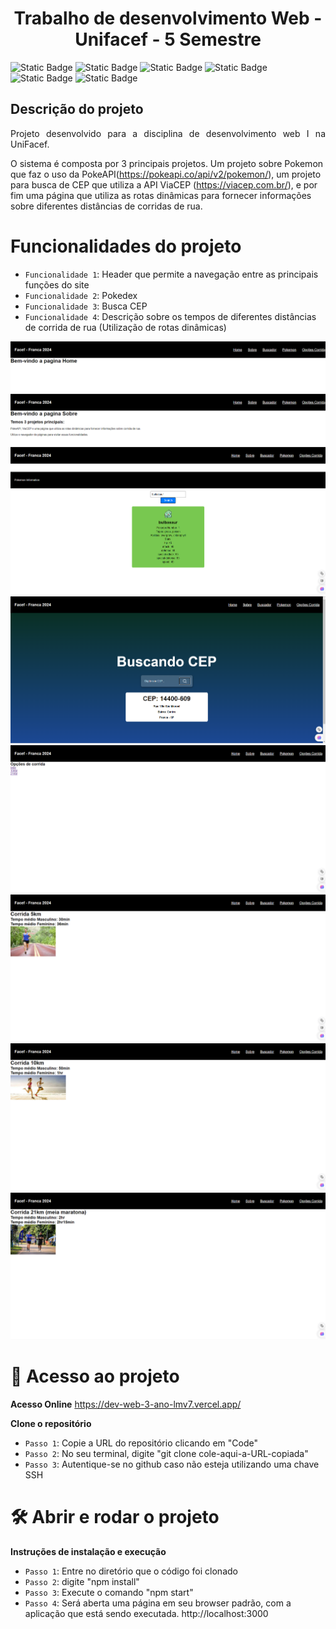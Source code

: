 <h1 align="center"> Trabalho de desenvolvimento Web - Unifacef - 5 Semestre </h1>

<img alt="Static Badge" src="https://img.shields.io/badge/reactJS-yellow?style=flat-square&logo=Finalizado">
<img alt="Static Badge" src="https://img.shields.io/badge/API-red?style=flat-square&logo=Finalizado">
<img alt="Static Badge" src="https://img.shields.io/badge/UniFacef-blue?style=flat-square&logo=Finalizado">
<img alt="Static Badge" src="https://img.shields.io/badge/Pokemon-orange?style=flat-square&logo=Finalizado">
<img alt="Static Badge" src="https://img.shields.io/badge/Running-green?style=flat-square&logo=Finalizado">
<img alt="Static Badge" src="https://img.shields.io/badge/Busca_CEP-purple?style=flat-square&logo=Finalizado">

## Descrição do projeto 

<p align="justify">
Projeto desenvolvido para a disciplina de desenvolvimento web I na UniFacef.

O sistema é composta por 3 principais projetos. Um projeto sobre Pokemon que faz o uso da PokeAPI(https://pokeapi.co/api/v2/pokemon/), um projeto para busca de CEP que utiliza a API ViaCEP (https://viacep.com.br/), e por fim uma página que utiliza as rotas dinâmicas para fornecer informações sobre diferentes distâncias de corridas de rua.

# Funcionalidades do projeto

- `Funcionalidade 1`: Header que permite a navegação entre as principais funções do site
- `Funcionalidade 2`: Pokedex
- `Funcionalidade 3`: Busca CEP
- `Funcionalidade 4`: Descrição sobre os tempos de diferentes distâncias de corrida de rua (Utilização de rotas dinâmicas)


![Imagens do projeto.](./imagens/pagina_home.png)
![Imagens do projeto.](./imagens/pagina_sobre.png)
![Imagens do projeto.](./imagens/pokemon.png)
![Imagens do projeto.](./imagens/busca_cep2.png)
![Imagens do projeto.](./imagens/opcoes_corrida.png)
![Imagens do projeto.](./imagens/5km.png)
![Imagens do projeto.](./imagens/10km.png)
![Imagens do projeto.](./imagens/21km.png)
</p>

# 📁 Acesso ao projeto


**Acesso Online**
https://dev-web-3-ano-lmv7.vercel.app/

**Clone o repositório**
- `Passo 1`: Copie a URL do repositório clicando em "Code"
- `Passo 2`: No seu terminal, digite "git clone cole-aqui-a-URL-copiada"
- `Passo 3`: Autentique-se no github caso não esteja utilizando uma chave SSH


# 🛠️ Abrir e rodar o projeto

**Instruções de instalação e execução**
- `Passo 1`: Entre no diretório que o código foi clonado
- `Passo 2`: digite "npm install"
- `Passo 3`: Execute o comando "npm start"
- `Passo 4`: Será aberta uma página em seu browser padrão, com a aplicação que está sendo executada. http://localhost:3000